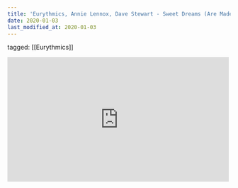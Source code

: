 ```yaml
---
title: 'Eurythmics, Annie Lennox, Dave Stewart - Sweet Dreams (Are Made Of This) (Official Video) - YouTube'
date: 2020-01-03
last_modified_at: 2020-01-03
---
```

tagged: [[Eurythmics]]
<iframe allow="accelerometer; autoplay; clipboard-write; encrypted-media; gyroscope; picture-in-picture" allowfullscreen="" frameborder="0" height="281" id="youtube_iframe" src="https://www.youtube.com/embed/qeMFqkcPYcg?feature=oembed&amp;enablejsapi=1&amp;origin=https://safe.txmblr.com&amp;wmode=opaque" width="500"></iframe>